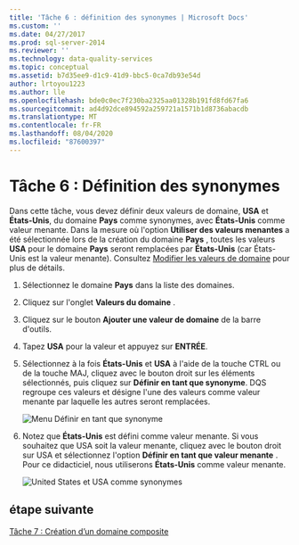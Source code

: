 ```yaml
---
title: 'Tâche 6 : définition des synonymes | Microsoft Docs'
ms.custom: ''
ms.date: 04/27/2017
ms.prod: sql-server-2014
ms.reviewer: ''
ms.technology: data-quality-services
ms.topic: conceptual
ms.assetid: b7d35ee9-d1c9-41d9-bbc5-0ca7db93e54d
author: lrtoyou1223
ms.author: lle
ms.openlocfilehash: bde0c0ec7f230ba2325aa01328b191fd8fd67fa6
ms.sourcegitcommit: ad4d92dce894592a259721a1571b1d8736abacdb
ms.translationtype: MT
ms.contentlocale: fr-FR
ms.lasthandoff: 08/04/2020
ms.locfileid: "87600397"
---
```

# <a name="task-6-setting-synonyms"></a>Tâche 6 : Définition des synonymes
  Dans cette tâche, vous devez définir deux valeurs de domaine, **USA** et **États-Unis**, du domaine **Pays** comme synonymes, avec **États-Unis** comme valeur menante. Dans la mesure où l'option **Utiliser des valeurs menantes** a été sélectionnée lors de la création du domaine **Pays** , toutes les valeurs **USA** pour le domaine **Pays** seront remplacées par **États-Unis** (car États-Unis est la valeur menante). Consultez [Modifier les valeurs de domaine](https://msdn.microsoft.com/library/hh510408.aspx) pour plus de détails.

1.  Sélectionnez le domaine **Pays** dans la liste des domaines.

2.  Cliquez sur l'onglet **Valeurs du domaine** .

3.  Cliquez sur le bouton **Ajouter une valeur de domaine** de la barre d'outils.

4.  Tapez **USA** pour la valeur et appuyez sur **ENTRÉE**.

5.  Sélectionnez à la fois **États-Unis** et **USA** à l'aide de la touche CTRL ou de la touche MAJ, cliquez avec le bouton droit sur les éléments sélectionnés, puis cliquez sur **Définir en tant que synonyme**. DQS regroupe ces valeurs et désigne l'une des valeurs comme valeur menante par laquelle les autres seront remplacées.

     ![Menu Définir en tant que synonyme](../../2014/tutorials/media/et-settingsynonyms-01.jpg "Menu Définir en tant que synonyme")

6.  Notez que **États-Unis** est défini comme valeur menante. Si vous souhaitez que USA soit la valeur menante, cliquez avec le bouton droit sur USA et sélectionnez l'option **Définir en tant que valeur menante** . Pour ce didacticiel, nous utiliserons **États-Unis** comme valeur menante.

     ![United States et USA comme synonymes](../../2014/tutorials/media/et-settingsynonyms-02.jpg "United States et USA comme synonymes")

## <a name="next-step"></a>étape suivante
 [Tâche 7 : Création d’un domaine composite](../../2014/tutorials/task-7-creating-a-composite-domain.md)


